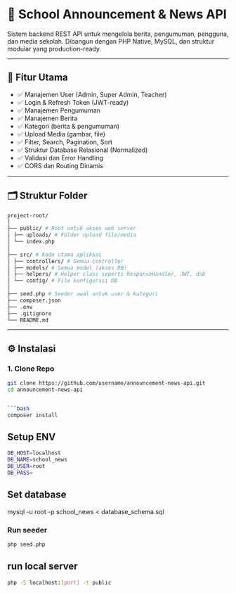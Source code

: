 # 📢 School Announcement & News API

Sistem backend REST API untuk mengelola berita, pengumuman, pengguna, dan media sekolah. Dibangun dengan PHP Native, MySQL, dan struktur modular yang production-ready.

---

## 🚀 Fitur Utama

- ✅ Manajemen User (Admin, Super Admin, Teacher)
- ✅ Login & Refresh Token (JWT-ready)
- ✅ Manajemen Pengumuman
- ✅ Manajemen Berita
- ✅ Kategori (berita & pengumuman)
- ✅ Upload Media (gambar, file)
- ✅ Filter, Search, Pagination, Sort
- ✅ Struktur Database Relasional (Normalized)
- ✅ Validasi dan Error Handling
- ✅ CORS dan Routing Dinamis

---

## 🗂️ Struktur Folder

```bash
project-root/
│
├── public/ # Root untuk akses web server
│ ├── uploads/ # Folder upload file/media
│ └── index.php
│
├── src/ # Kode utama aplikasi
│ ├── controllers/ # Semua controller
│ ├── models/ # Semua model (akses DB)
│ ├── helpers/ # Helper class seperti ResponseHandler, JWT, dsb
│ └── config/ # File konfigurasi DB
│
├── seed.php # Seeder awal untuk user & kategori
├── composer.json
├── .env
├── .gitignore
└── README.md
```

---

## ⚙️ Instalasi

### 1. Clone Repo

````bash
git clone https://github.com/username/announcement-news-api.git
cd announcement-news-api


```bash
composer install

````

## Setup ENV

```bash
DB_HOST=localhost
DB_NAME=school_news
DB_USER=root
DB_PASS=
```

## Set database

mysql -u root -p school_news < database_schema.sql

### Run seeder

```bash
php seed.php
```

## run local server

```bash
php -S localhost:[port] -t public
```
